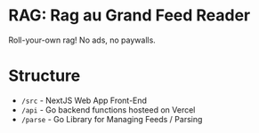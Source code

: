 # RAG: Rag au Grand Feed Reader

Roll-your-own rag! No ads, no paywalls.

# Structure

- `/src` - NextJS Web App Front-End
- `/api` - Go backend functions hosteed on Vercel
- `/parse` - Go Library for Managing Feeds / Parsing